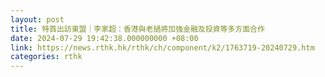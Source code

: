 ```yaml
---
layout: post
title: 特首出訪東盟｜李家超：香港與老撾將加強金融及投資等多方面合作
date: 2024-07-29 19:42:38.000000000 +08:00
link: https://news.rthk.hk/rthk/ch/component/k2/1763719-20240729.htm
categories: rthk
---
```



